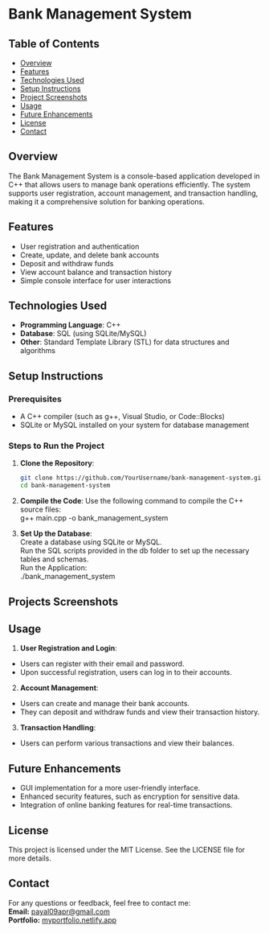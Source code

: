 # Bank Management System

## Table of Contents
- [Overview](#overview)
- [Features](#features)
- [Technologies Used](#technologies-used)
- [Setup Instructions](#setup-instructions)
- [Project Screenshots](#project-screenshots)
- [Usage](#usage)
- [Future Enhancements](#future-enhancements)
- [License](#license)
- [Contact](#contact)

## Overview
The Bank Management System is a console-based application developed in C++ that allows users to manage bank operations efficiently. The system supports user registration, account management, and transaction handling, making it a comprehensive solution for banking operations.

## Features
- User registration and authentication
- Create, update, and delete bank accounts
- Deposit and withdraw funds
- View account balance and transaction history
- Simple console interface for user interactions

## Technologies Used
- **Programming Language**: C++
- **Database**: SQL (using SQLite/MySQL)
- **Other**: Standard Template Library (STL) for data structures and algorithms

## Setup Instructions

### Prerequisites
- A C++ compiler (such as g++, Visual Studio, or Code::Blocks)
- SQLite or MySQL installed on your system for database management

### Steps to Run the Project

1. **Clone the Repository**:
   ```bash
   git clone https://github.com/YourUsername/bank-management-system.git
   cd bank-management-system
   
2. **Compile the Code**:
Use the following command to compile the C++ source files:  
g++ main.cpp -o bank_management_system

3. **Set Up the Database**:  
Create a database using SQLite or MySQL.  
Run the SQL scripts provided in the db folder to set up the necessary tables and schemas.  
Run the Application:  
./bank_management_system

## Projects Screenshots  

## Usage
1. **User Registration and Login**:
- Users can register with their email and password.  
- Upon successful registration, users can log in to their accounts.  
2. **Account Management**:
- Users can create and manage their bank accounts.  
- They can deposit and withdraw funds and view their transaction history.  
3. **Transaction Handling**:  
- Users can perform various transactions and view their balances.

## Future Enhancements  
- GUI implementation for a more user-friendly interface.  
- Enhanced security features, such as encryption for sensitive data.
- Integration of online banking features for real-time transactions.

## License
This project is licensed under the MIT License. See the LICENSE file for more details.

## Contact
For any questions or feedback, feel free to contact me:  
**Email:** payal09apr@gmail.com  
**Portfolio:** [myportfolio.netlify.app](https://myportfoliopayal.netlify.app/)
